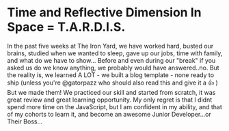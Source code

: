 # Time and Reflective Dimension In Space = T.A.R.D.I.S.

In the past five weeks at The Iron Yard, we have worked hard, busted our brains, studied when we wanted
to sleep, gave up our jobs, time with family, and what do we have to show... Before and even during our
"break" if you asked us do we know anything, we probably would have answered..no. But the reality is,
we learned A LOT - we built a blog template - none ready to ship (unless you're @gatorpazz who should also read this and give it a :+1: ) But we made them!
We practiced our skill and started from scratch, it was great review and great learning opportunity. My only
regret is that I didnt spend more time on the JavaScript, but I am confident in my ability, and that of my
cohorts to learn it, and become an awesome Junior Developer...or Their Boss...

<!-- ##Outline:
  * Week in review
    * Chessboard
    * Jquery
    * NPM INIT & BOWER
    * Class breaking point?
    * DAMN YOU JavaScript! -->
